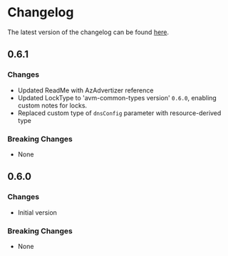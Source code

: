 # Changelog

The latest version of the changelog can be found [here](https://github.com/Azure/bicep-registry-modules/blob/main/avm/res/container-instance/container-group/CHANGELOG.md).

## 0.6.1

### Changes

- Updated ReadMe with AzAdvertizer reference
- Updated LockType to 'avm-common-types version' `0.6.0`, enabling custom notes for locks.
- Replaced custom type of `dnsConfig` parameter with resource-derived type

### Breaking Changes

- None

## 0.6.0

### Changes

- Initial version

### Breaking Changes

- None
